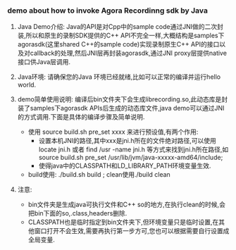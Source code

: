 ### demo about how to invoke Agora Recordinng sdk by Java
1. Java Demo介绍:
  Java的API是对Cpp中的sample code通过JNI做的二次封装,所以和原生的录制SDK提供的C++ API不完全一样,大概结构是samples下agorasdk(这里shared C++的sample code)实现录制原生C++ API的接口以及对callback的处理,然后JNI层再封装agorasdk,通过JNI proxy层提供native接口供Java层调用.
    
2. Java环境:
  请确保您的Java 环境已经就绪,比如可以正常的编译并运行hello world.

3. demo简单使用说明:
  编译后bin文件夹下会生成librecording.so,此动态库是封装了samples下agorasdk APIs后生成的动态库文件,java demo可以通过JNI的方式调用.下面是具体的编译步骤及简单说明.
    - 使用 source build.sh pre_set xxxx 来进行预设值,有两个作用:
        - 设置本机JNI的路径,其中xxx是jni.h所在的文件绝对路径,可以使用locate jni.h 或者 find /usr -name jni.h 等方式来找到jni.h所在路径,如source build.sh pre_set /usr/lib/jvm/java-xxxxx-amd64/include;
        - 使得java中的CLASSPATH和LD_LIBRARY_PATH环境变量生效.
    - build使用: 
        ./build.sh build ; 
        clean使用./build clean 
4. 注意:
    - bin文件夹是生成java可执行文件和C++ so的地方,在执行clean的时候,会把bin下面的so,.class,headers删除.
    - CLASSPATH也是临时指定到bin文件夹下,但环境变量只是临时设置,在其他窗口打开不会生效,需要再执行第一步方可,您也可以根据需要自行设置成全局变量.

